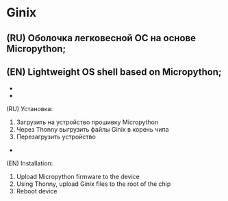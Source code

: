 # Ginix
(RU) Оболочка легковесной ОС на основе Micropython;
-
(EN) Lightweight OS shell based on Micropython;
-
-
-
(RU) Установка:
1. Загрузить на устройство прошивку Micropython
2. Через Thonny выгрузить файлы Ginix в корень чипа
3. Перезагрузить устройство
-
(EN) Installation:
1. Upload Micropython firmware to the device
2. Using Thonny, upload Ginix files to the root of the chip
3. Reboot device
